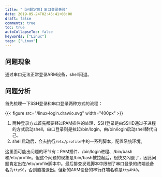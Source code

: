 ```yaml
---
title: "【问题定位】串口登录失败"
date: 2019-05-24T02:45:41+08:00
draft: false
comments: true
toc: true
autoCollapseToc: false
keywords: ["Linux"]
tags: ["Linux"]
---
```


## 问题现象

通过串口无法正常登录ARM设备，shell闪退。

## 问题分析

首先梳理一下SSH登录和串口登录两种方式的流程：

{{< figure src="/linux-login.drawio.svg" width="400px" >}}

1. 两种登录方式首先都要经过PAM插件的处理，SSH登录是由SSHD通过子进程的方式启动shell，串口登录则是拉起/bin/login，由/bin/login启动shell替代自己。
2. shell启动后，会去执行`/etc/profile`中的一系列脚本，配置系统环境。

这里面可能出问题的环节有：PAM插件、/bin/login进程、/bin/bash和/etc/profile。但这个问题的现象是/bin/bash被拉起后，很快又闪退了，因此问题肯定出在/etc/profile脚本中。最后排查发现脚本中限制了串口登录的终端设备名为`ttyS0`，否则直接退出。但新的ARM设备的串行终端名称是`ttyAMA0`。
